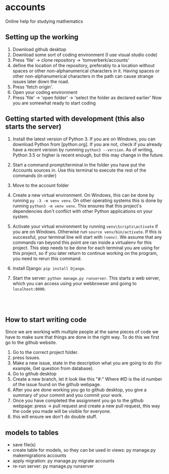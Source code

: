 # accounts
Online help for studying mathematics

## Setting up the working
1. Download github desktop
1. Download some sort of coding environment (I use visual studio code)
1. Press 'file' -> clone repository -> 'tomverberk/accounts'
1. define the location of the repository, preferably to a location without spaces or other non-alphanumerical characters in it. Having spaces or other non-alphanumerical characters in the path can cause strange issues later down the road.
1. Press 'fetch origin'.
1. Open your coding environment
1. Press 'file' -> 'open folder' -> 'select the folder as declared earlier'
Now you are somewhat ready to start coding


## Getting started with development (this also starts the server)

1. Install the latest version of Python 3. If you are on Windows, you can download Python from [python.org]. If you are not, check if you already have a recent version by runnning `python3 --version`. As of writing, Python 3.5 or higher is recent enough, but this may change in the future.
1. Start a command prompt/terminal in the folder you have put the Accounts sources in. Use this terminal to execute the rest of the commands (in order)
1. Move to the account folder
1. Create a new virtual environment. On Windows, this can be done by running `py -3 -m venv venv`. On other operating systems this is done by running `python3 -m venv venv`. This ensures that this project's dependencies don't conflict with other Python applications on your system.
1. Activate your virtual environment by running `venv\Scripts\activate` if you are on Windows. Otherwise run `source venv/bin/activate`. If this is successful, your terminal line will start with `(venv)`. We assume that any commands ran beyond this point are ran inside a virtualenv for this project. This step needs to be done for each terminal you are using for this project, so if you later return to continue working on the program, you need to rerun this command.
1. Install Django: `pip install Django`. 

1. Start the server: `python manage.py runserver`. This starts a web server, which you can access using your webbrowser and going to `localhost:8000`.

<br/><br/>

## How to start writing code
Since we are working with multiple people at the same pieces of code we have to make sure that things are done in the right way.
To do this we first go to the github website.
1. Go to the correct project folder.
1. press Issues.
1. Make a new issue, state in the description what you are going to do (for example, Get question from database).
1. Go to github desktop
1. Create a new branch, let it look like this "#<ID>:<Description>" Where #ID is the id number of the issue found on the github webpage.
1. After you are done working you go to github desktop, you give a summary of your commit and you commit your work.
1. Once you have completed the assignment you   go to the github webpage: press -> pull request and create a new pull request, this way the code you made will be visible for everyone.
1. this will ensure we don't do double stuff.



## models to tables
- save file(s)
- create table for models, so they can be used in views: py manage.py makemigrations accounts
- apply migration: py manage.py migrate accounts
- re-run server: py manage.py runserver
